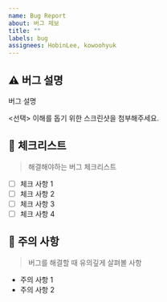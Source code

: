 ```yaml
---
name: Bug Report
about: 버그 제보
title: ""
labels: bug
assignees: HobinLee, kowoohyuk
---
```


## ⚠️ 버그 설명

버그 설명

<선택> 이해를 돕기 위한 스크린샷을 첨부해주세요.

## 📑 체크리스트

> 해결해야하는 버그 체크리스트

- [ ] 체크 사항 1
- [ ] 체크 사항 2
- [ ] 체크 사항 3
- [ ] 체크 사항 4

## 🚧 주의 사항

> 버그를 해결할 때 유의깊게 살펴볼 사항

- 주의 사항 1
- 주의 사항 2
